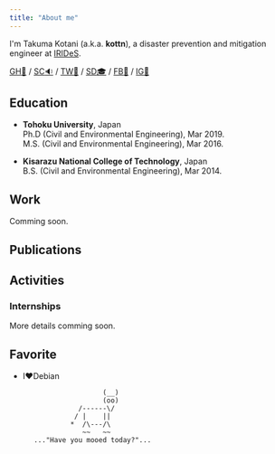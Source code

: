 ```yaml
---
title: "About me"
---
```

I'm Takuma Kotani (a.k.a. **kottn**), a disaster prevention and mitigation engineer at [IRIDeS](http://irides.tohoku.ac.jp/eng/index.html).

[GH:space_invader:](https://github.com/kottn) / [SC:sound:](https://soundcloud.com/takuma-kotani) / [TW:thought_balloon:](https://twitter.com/kottn_jp) / [SD:mortar_board:](https://speakerdeck.com/kottn) / [FB:busts_in_silhouette:](https://www.facebook.com/takuma.kotani.16) / [IG:sunflower:](https://www.instagram.com/kotani99)

## Education
* **Tohoku University**, Japan  
Ph.D (Civil and Environmental Engineering), Mar 2019.  
M.S. (Civil and Environmental Engineering), Mar 2016.  

* **Kisarazu National College of Technology**, Japan  
B.S. (Civil and Environmental Engineering), Mar 2014.

## Work
Comming soon.

## Publications

## Activities
### Internships
More details comming soon.

## Favorite
* I:heart:Debian

```
                       (__) 
                       (oo) 
                 /------\/ 
                / |    ||   
               *  /\---/\ 
                  ~~   ~~   
      ..."Have you mooed today?"...
```
